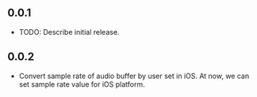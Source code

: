 ## 0.0.1

* TODO: Describe initial release.

## 0.0.2

- Convert sample rate of audio buffer by user set in iOS. At now, we can set sample rate value for iOS platform.